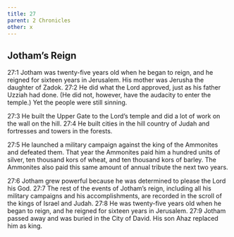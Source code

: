 ```yaml
---
title: 27
parent: 2 Chronicles
other: x
---
```



## Jotham’s Reign

<a name="27:1">27:1</a> Jotham was twenty-five years old when he began to reign, and he reigned for sixteen years in Jerusalem. His mother was Jerusha the daughter of Zadok. <a name="27:2">27:2</a> He did what the Lord approved, just as his father Uzziah had done. (He did not, however, have the audacity to enter the temple.) Yet the people were still sinning.

<a name="27:3">27:3</a> He built the Upper Gate to the Lord’s temple and did a lot of work on the wall on the hill. <a name="27:4">27:4</a> He built cities in the hill country of Judah and fortresses and towers in the forests.

<a name="27:5">27:5</a> He launched a military campaign against the king of the Ammonites and defeated them. That year the Ammonites paid him a hundred units of silver, ten thousand kors of wheat, and ten thousand kors of barley. The Ammonites also paid this same amount of annual tribute the next two years.

<a name="27:6">27:6</a> Jotham grew powerful because he was determined to please the Lord his God. <a name="27:7">27:7</a> The rest of the events of Jotham’s reign, including all his military campaigns and his accomplishments, are recorded in the scroll of the kings of Israel and Judah. <a name="27:8">27:8</a> He was twenty-five years old when he began to reign, and he reigned for sixteen years in Jerusalem. <a name="27:9">27:9</a> Jotham passed away and was buried in the City of David. His son Ahaz replaced him as king.